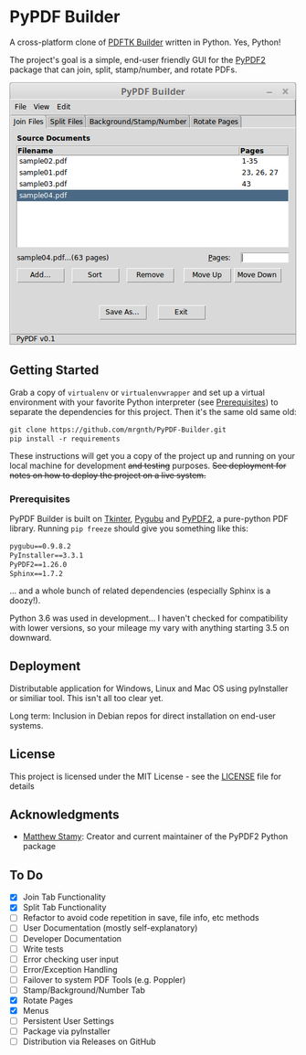 # PyPDF Builder

A cross-platform clone of [PDFTK Builder](http://angusj.com/pdftkb/) written in Python. Yes, Python!

The project's goal is a simple, end-user friendly GUI for the [PyPDF2](https://github.com/mstamy2/PyPDF2) package that can join, split, stamp/number, and rotate PDFs.

![](screenshot.png)

## Getting Started

Grab a copy of `virtualenv` or `virtualenvwrapper` and set up a virtual environment with your favorite Python interpreter (see [Prerequisites](#prerequisites)) to separate the dependencies for this project. Then it's the same old same old:

```
git clone https://github.com/mrgnth/PyPDF-Builder.git
pip install -r requirements
```

These instructions will get you a copy of the project up and running on your local machine for development ~~and testing~~ purposes. ~~See deployment for notes on how to deploy the project on a live system.~~

### Prerequisites

PyPDF Builder is built on [Tkinter](https://docs.python.org/3/library/tk.html), [Pygubu](https://github.com/alejandroautalan/pygubu) and [PyPDF2](https://github.com/mstamy2/PyPDF2), a pure-python PDF library. Running `pip freeze` should give you something like this:

```
pygubu==0.9.8.2
PyInstaller==3.3.1
PyPDF2==1.26.0
Sphinx==1.7.2
```

... and a whole bunch of related dependencies (especially Sphinx is a doozy!).

Python 3.6 was used in development… I haven't checked for compatibility with lower versions, so your mileage my vary with anything starting 3.5 on downward.


## Deployment

Distributable application for Windows, Linux and Mac OS using pyInstaller or similiar tool. This isn't all too clear yet.

Long term: Inclusion in Debian repos for direct installation on end-user systems.

## License

This project is licensed under the MIT License - see the [LICENSE](LICENSE) file for details

## Acknowledgments

* [Matthew Stamy](https://github.com/mstamy2): Creator and current maintainer of the PyPDF2 Python package

## To Do

- [X] Join Tab Functionality
- [X] Split Tab Functionality
- [ ] Refactor to avoid code repetition in save, file info, etc methods
- [ ] User Documentation (mostly self-explanatory)
- [ ] Developer Documentation
- [ ] Write tests
- [ ] Error checking user input
- [ ] Error/Exception Handling
- [ ] Failover to system PDF Tools (e.g. Poppler)
- [ ] Stamp/Background/Number Tab
- [X] Rotate Pages
- [X] Menus
- [ ] Persistent User Settings
- [ ] Package via pyInstaller
- [ ] Distribution via Releases on GitHub
